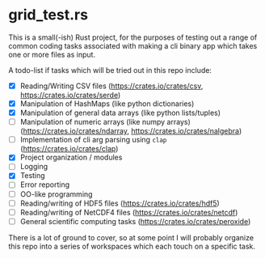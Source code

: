 # grid_test.rs
This is a small(-ish) Rust project, for the purposes of testing out a range of common coding tasks associated with making a cli binary app which takes one or more files as input.

A todo-list if tasks which will be tried out in this repo include: 
- [x] Reading/Writing CSV files (https://crates.io/crates/csv, https://crates.io/crates/serde)
- [x] Manipulation of HashMaps (like python dictionaries)
- [x] Manipulation of general data arrays (like python lists/tuples)
- [ ] Manipulation of numeric arrays (like numpy arrays) (https://crates.io/crates/ndarray, https://crates.io/crates/nalgebra)
- [ ] Implementation of cli arg parsing using `clap` (https://crates.io/crates/clap)
- [x] Project organization / modules
- [ ] Logging
- [x] Testing
- [ ] Error reporting
- [ ] OO-like programming
- [ ] Reading/writing of HDF5 files (https://crates.io/crates/hdf5)
- [ ] Reading/writing of NetCDF4 files (https://crates.io/crates/netcdf)
- [ ] General scientific computing tasks (https://crates.io/crates/peroxide)

There is a lot of ground to cover, so at some point I will probably organize this repo into a series of workspaces which each touch on a specific task.

